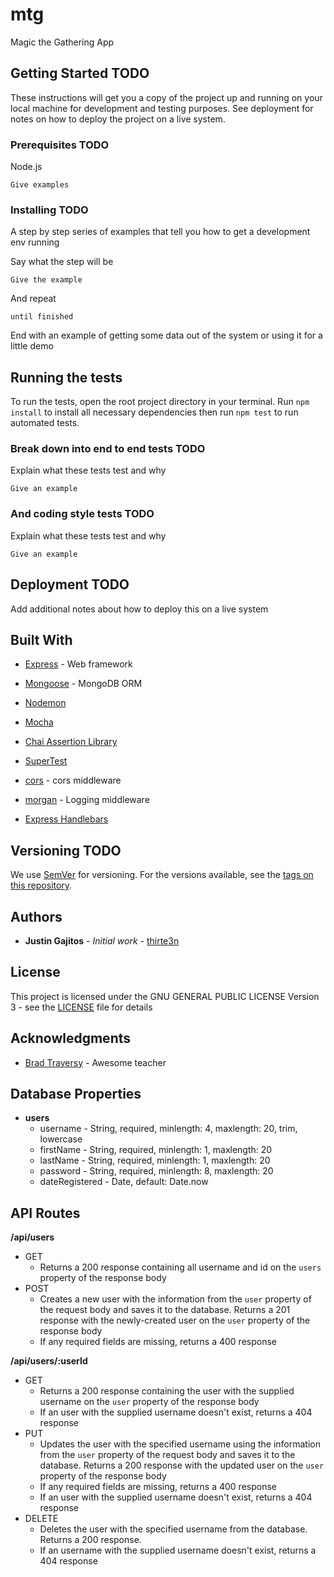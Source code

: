 # mtg

Magic the Gathering App

## Getting Started **TODO**

These instructions will get you a copy of the project up and running on your local machine for development and testing purposes. See deployment for notes on how to deploy the project on a live system.

### Prerequisites **TODO**

Node.js

```
Give examples
```

### Installing **TODO**

A step by step series of examples that tell you how to get a development env running

Say what the step will be

```
Give the example
```

And repeat

```
until finished
```

End with an example of getting some data out of the system or using it for a little demo

## Running the tests

To run the tests, open the root project directory in your terminal. Run `npm install` to install all necessary dependencies then run `npm test` to run automated tests.

### Break down into end to end tests **TODO**

Explain what these tests test and why

```
Give an example
```

### And coding style tests **TODO**

Explain what these tests test and why

```
Give an example
```

## Deployment **TODO**

Add additional notes about how to deploy this on a live system

## Built With

* [Express](http://expressjs.com/) - Web framework
* [Mongoose](https://mongoosejs.com/) - MongoDB ORM

* [Nodemon](https://nodemon.io/)

* [Mocha](https://mochajs.org/)
* [Chai Assertion Library](https://www.chaijs.com/)
* [SuperTest](https://github.com/visionmedia/supertest#readme)

* [cors](https://github.com/expressjs/cors#readme) - cors middleware
* [morgan](https://github.com/expressjs/morgan#readme) - Logging middleware

* [Express Handlebars](https://github.com/ericf/express-handlebars)

## Versioning **TODO**

We use [SemVer](http://semver.org/) for versioning. For the versions available, see the [tags on this repository](https://github.com/your/project/tags).

## Authors

* **Justin Gajitos** - *Initial work* - [thirte3n](https://github.com/thirte3n)

## License

This project is licensed under the GNU GENERAL PUBLIC LICENSE Version 3 - see the [LICENSE](LICENSE) file for details

## Acknowledgments

* [Brad Traversy](https://www.youtube.com/user/TechGuyWeb) - Awesome teacher

## Database Properties

* **users**
  - username - String, required, minlength: 4, maxlength: 20, trim, lowercase
  - firstName - String, required, minlength: 1, maxlength: 20
  - lastName - String, required, minlength: 1, maxlength: 20
  - password - String, required, minlength: 8, maxlength: 20
  - dateRegistered - Date, default: Date.now

## API Routes

**/api/users**
- GET
  - Returns a 200 response containing all username and id on the `users` property of the response body
- POST
  - Creates a new user with the information from the `user` property of the request body and saves it to the database. Returns a 201 response with the newly-created user on the `user` property of the response body
  - If any required fields are missing, returns a 400 response

**/api/users/:userId**
- GET
  - Returns a 200 response containing the user with the supplied username on the `user` property of the response body
  - If an user with the supplied username doesn't exist, returns a 404 response
- PUT
  - Updates the user with the specified username using the information from the `user` property of the request body and saves it to the database. Returns a 200 response with the updated user on the `user` property of the response body
  - If any required fields are missing, returns a 400 response
  - If an user with the supplied username doesn't exist, returns a 404 response
- DELETE
  - Deletes the user with the specified username from the database. Returns a 200 response.
  - If an username with the supplied username doesn't exist, returns a 404 response
